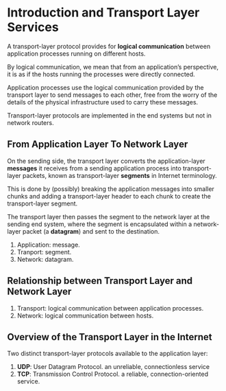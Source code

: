 # Introduction and Transport Layer Services

A transport-layer protocol provides for **logical communication** between application processes running on different hosts.

By logical communication, we mean that from an application’s perspective, 
it is as if the hosts running the processes were directly connected.

Application processes use the logical communication provided by the transport layer to send messages to each other, 
free from the worry of the details of the physical infrastructure used to carry these messages.

Transport-layer protocols are implemented in the end systems but not in network routers.

## From Application Layer To Network Layer
On the sending side, the transport layer converts the application-layer **messages**
it receives from a sending application process into transport-layer packets, 
known as transport-layer **segments** in Internet terminology.

This is done by (possibly) breaking the application messages into smaller chunks and 
adding a transport-layer header to each chunk to create the transport-layer segment.

The transport layer then passes the segment to the network layer at the sending end system, 
where the segment is encapsulated within a network-layer packet (a **datagram**) and sent to the destination.

1. Application: message.
2. Tranport: segment.
3. Network: datagram.

## Relationship between Transport Layer and Network Layer
1. Transport: logical communication between application processes.
2. Network: logical communication between hosts.

## Overview of the Transport Layer in the Internet
Two distinct transport-layer protocols available to the application layer:
1. **UDP**: User Datagram Protocol. an unreliable, connectionless service
2. **TCP**: Transmission Control Protocol. a reliable, connection-oriented service.



